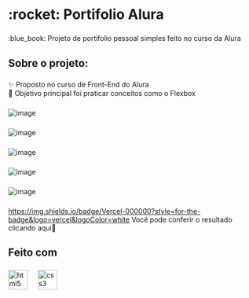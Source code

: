 <h1 align="left">:rocket: Portifolio Alura</h1>

###

<p align="left">:blue_book: Projeto de portifolio pessoal simples feito no curso da Alura</p>

###

<h2 align="left">Sobre o projeto:</h2>

###

<p align="left">✨ Proposto no curso de Front-End do Alura<br>🎯 Objetivo principal foi praticar conceitos como o Flexbox</p>

###

![image](https://github.com/TutuSilva/portfolio/assets/160740774/b198b6a9-9de2-4302-a0a8-6fe4a581dc96)

###

![image](https://github.com/TutuSilva/portfolio/assets/160740774/c56e655e-68e7-426c-a931-4f06b0a9b994)

###

![image](https://github.com/TutuSilva/portfolio/assets/160740774/462e2377-16b6-4a79-8478-2e1fbdf33837)

###

![image](https://github.com/TutuSilva/portfolio/assets/160740774/2a316886-4e97-44d8-839c-ed480bba660a)

###

![image](https://github.com/TutuSilva/portfolio/assets/160740774/4afdcc65-cd35-4987-a550-f74f8ef40924)

###

<a style="text-decoration: none" href="https://portfolio-sigma-ten-78.vercel.app/"> https://img.shields.io/badge/Vercel-000000?style=for-the-badge&logo=vercel&logoColor=white Você pode conferir o resultado clicando aqui:link:</a>

<h2 align="left">Feito com</h2>

###

<div align="left">
  <img src="https://cdn.jsdelivr.net/gh/devicons/devicon/icons/html5/html5-original.svg" height="40" alt="html5 logo"  />
  <img width="12" />
  <img src="https://cdn.jsdelivr.net/gh/devicons/devicon/icons/css3/css3-original.svg" height="40" alt="css3 logo"  />
</div>

###
